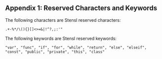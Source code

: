 ## Appendix 1: Reserved Characters and Keywords

The following characters are Stensl reserved characters:


```
.+-%*/\(){}[]<>=&|!^?,;:'"
```


The following keywords are Stensl reserved keywords:


```
"var", "func", "if", "for", "while", "return", "else", "elseif", "const", "public", "private", "this", "class"
```
